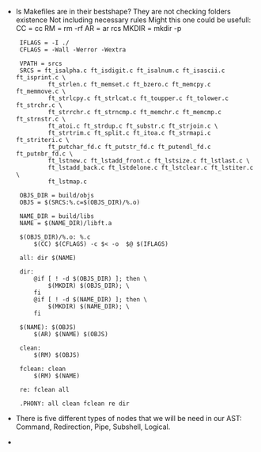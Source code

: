  * Is Makefiles are in their bestshape?
	They are not checking folders existence
	Not including necessary rules
	Might this one could be usefull:
		CC = cc
		RM = rm -rf
		AR = ar rcs
		MKDIR = mkdir -p

		IFLAGS = -I ./
		CFLAGS = -Wall -Werror -Wextra

		VPATH = srcs
		SRCS = ft_isalpha.c ft_isdigit.c ft_isalnum.c ft_isascii.c ft_isprint.c \
				ft_strlen.c ft_memset.c ft_bzero.c ft_memcpy.c ft_memmove.c \
				ft_strlcpy.c ft_strlcat.c ft_toupper.c ft_tolower.c ft_strchr.c \
				ft_strrchr.c ft_strncmp.c ft_memchr.c ft_memcmp.c ft_strnstr.c \
				ft_atoi.c ft_strdup.c ft_substr.c ft_strjoin.c \
				ft_strtrim.c ft_split.c ft_itoa.c ft_strmapi.c ft_striteri.c \
				ft_putchar_fd.c ft_putstr_fd.c ft_putendl_fd.c ft_putnbr_fd.c \
				ft_lstnew.c ft_lstadd_front.c ft_lstsize.c ft_lstlast.c \
				ft_lstadd_back.c ft_lstdelone.c ft_lstclear.c ft_lstiter.c \
				ft_lstmap.c

		OBJS_DIR = build/objs
		OBJS = $(SRCS:%.c=$(OBJS_DIR)/%.o)

		NAME_DIR = build/libs
		NAME = $(NAME_DIR)/libft.a

		$(OBJS_DIR)/%.o: %.c
			$(CC) $(CFLAGS) -c $< -o  $@ $(IFLAGS)

		all: dir $(NAME)

		dir:
			@if [ ! -d $(OBJS_DIR) ]; then \
				$(MKDIR) $(OBJS_DIR); \
			fi
			@if [ ! -d $(NAME_DIR) ]; then \
				$(MKDIR) $(NAME_DIR); \
			fi

		$(NAME): $(OBJS)
			$(AR) $(NAME) $(OBJS)

		clean:
			$(RM) $(OBJS)

		fclean: clean
			$(RM) $(NAME)

		re: fclean all

		.PHONY: all clean fclean re dir

 * There is five different types of nodes that we will be need in our AST: Command, Redirection, Pipe, Subshell, Logical.

 *
